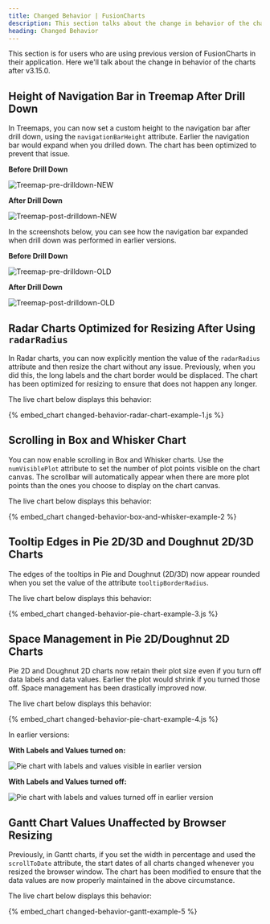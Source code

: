 ```yaml
---
title: Changed Behavior | FusionCharts
description: This section talks about the change in behavior of the charts with the latest released version.
heading: Changed Behavior
---
```


This section is for users who are using previous version of FusionCharts in their application. Here we'll talk about the change in behavior of the charts after v3.15.0.

## Height of Navigation Bar in Treemap After Drill Down

In Treemaps, you can now set a custom height to the navigation bar after drill down, using the `navigationBarHeight` attribute. Earlier the navigation bar would expand when you drilled down. The chart has been optimized to prevent that issue.

**Before Drill Down**

![Treemap-pre-drilldown-NEW](/images/Treemap-pre-drilldown-NEW.png)

**After Drill Down**

![Treemap-post-drilldown-NEW](/images/Treemap-post-drilldown-NEW.png)

In the screenshots below, you can see how the navigation bar expanded when drill down was performed in earlier versions.

**Before Drill Down**

![Treemap-pre-drilldown-OLD](/images/Treemap-pre-drilldown-OLD.png)

**After Drill Down**

![Treemap-post-drilldown-OLD](/images/Treemap-post-drilldown-OLD.png)

## Radar Charts Optimized for Resizing After Using `radarRadius`

In Radar charts, you can now explicitly mention the value of the `radarRadius` attribute and then resize the chart without any issue. Previously, when you did this, the long labels and the chart border would be displaced. The chart has been optimized for resizing to ensure that does not happen any longer.

The live chart below displays this behavior:

{% embed_chart changed-behavior-radar-chart-example-1.js %}

## Scrolling in Box and Whisker Chart

You can now enable scrolling in Box and Whisker charts. Use the `numVisiblePlot` attribute to set the number of plot points visible on the chart canvas. The scrollbar will automatically appear when there are more plot points than the ones you choose to display on the chart canvas.

The live chart below displays this behavior:

{% embed_chart changed-behavior-box-and-whisker-example-2 %}

## Tooltip Edges in Pie 2D/3D and Doughnut 2D/3D Charts

The edges of the tooltips in Pie and Doughnut (2D/3D) now appear rounded when you set the value of the attribute `tooltipBorderRadius`.

The live chart below displays this behavior:

{% embed_chart changed-behavior-pie-chart-example-3.js %}

## Space Management in Pie 2D/Doughnut 2D Charts

Pie 2D and Doughnut 2D charts now retain their plot size even if you turn off data labels and data values. Earlier the plot would shrink if you turned those off. Space management has been drastically improved now.

The live chart below displays this behavior:

{% embed_chart changed-behavior-pie-chart-example-4.js %}

In earlier versions:

**With Labels and Values turned on:**

![Pie chart with labels and values visible in earlier version](/images/Pie2D-Label-Value-On.png")

**With Labels and Values turned off:**

![Pie chart with labels and values turned off in earlier version](/images/Pie2D-Label-Value-Off.png")

## Gantt Chart Values Unaffected by Browser Resizing

Previously, in Gantt charts, if you set the width in percentage and used the `scrollToDate` attribute, the start dates of all charts changed whenever you resized the browser window. The chart has been modified to ensure that the data values are now properly maintained in the above circumstance.

The live chart below displays this behavior:

{% embed_chart changed-behavior-gantt-example-5 %}
